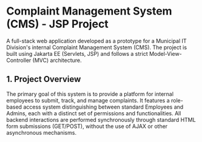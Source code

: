 # Complaint Management System (CMS) - JSP Project

A full-stack web application developed as a prototype for a Municipal IT Division's internal Complaint Management System (CMS). The project is built using Jakarta EE (Servlets, JSP) and follows a strict Model-View-Controller (MVC) architecture.

## 1. Project Overview

The primary goal of this system is to provide a platform for internal employees to submit, track, and manage complaints. It features a role-based access system distinguishing between standard Employees and Admins, each with a distinct set of permissions and functionalities. All backend interactions are performed synchronously through standard HTML form submissions (GET/POST), without the use of AJAX or other asynchronous mechanisms.
